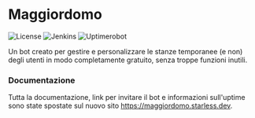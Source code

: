 # Maggiordomo
![License](https://img.shields.io/github/license/StarlessDev/Maggiordomo?style=for-the-badge&color=white)
![Jenkins](https://img.shields.io/jenkins/build?jobUrl=https%3A%2F%2Fci.starless.dev%2Fjob%2FMaggiordomo%2F&style=for-the-badge)
![Uptimerobot](https://img.shields.io/uptimerobot/status/m794788591-44f606edea995f3d5821536a?style=for-the-badge)

Un bot creato per gestire e personalizzare le stanze temporanee (e non) degli utenti in modo completamente gratuito, senza troppe funzioni inutili.

### Documentazione
Tutta la documentazione, link per invitare il bot e informazioni sull'uptime sono state spostate sul nuovo sito <a href="https://maggiordomo.starless.dev" target="_blank">https://maggiordomo.starless.dev</a>.
